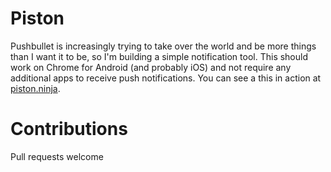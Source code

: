 # Piston

Pushbullet is increasingly trying to take over the world and be more things than I want it to be,
so I'm building a simple notification tool. This should work on Chrome for Android (and probably
iOS) and not require any additional apps to receive push notifications. You can see a this in action
at [piston.ninja](https://piston.ninja).


# Contributions
Pull requests welcome
